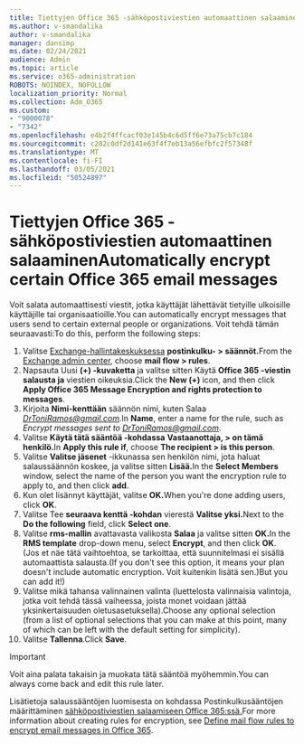 ```yaml
---
title: Tiettyjen Office 365 -sähköpostiviestien automaattinen salaaminen
ms.author: v-smandalika
author: v-smandalika
manager: dansimp
ms.date: 02/24/2021
audience: Admin
ms.topic: article
ms.service: o365-administration
ROBOTS: NOINDEX, NOFOLLOW
localization_priority: Normal
ms.collection: Adm_O365
ms.custom:
- "9000078"
- "7342"
ms.openlocfilehash: e4b2f4ffcacf03e145b4c6d5ff6e73a75cb7c184
ms.sourcegitcommit: c202c0df2d141e63f4f7eb13a56efbfc2f57348f
ms.translationtype: MT
ms.contentlocale: fi-FI
ms.lasthandoff: 03/05/2021
ms.locfileid: "50524897"
---
```

# <a name="automatically-encrypt-certain-office-365-email-messages"></a><span data-ttu-id="a77f2-102">Tiettyjen Office 365 -sähköpostiviestien automaattinen salaaminen</span><span class="sxs-lookup"><span data-stu-id="a77f2-102">Automatically encrypt certain Office 365 email messages</span></span>

<span data-ttu-id="a77f2-103">Voit salata automaattisesti viestit, jotka käyttäjät lähettävät tietyille ulkoisille käyttäjille tai organisaatioille.</span><span class="sxs-lookup"><span data-stu-id="a77f2-103">You can automatically encrypt messages that users send to certain external people or organizations.</span></span> <span data-ttu-id="a77f2-104">Voit tehdä tämän seuraavasti:</span><span class="sxs-lookup"><span data-stu-id="a77f2-104">To do this, perform the following steps:</span></span>

1. <span data-ttu-id="a77f2-105">Valitse [Exchange-hallintakeskuksessa](https://outlook.office365.com/ecp/) **postinkulku- > säännöt.**</span><span class="sxs-lookup"><span data-stu-id="a77f2-105">From the [Exchange admin center](https://outlook.office365.com/ecp/), choose **mail flow > rules**.</span></span> 
2. <span data-ttu-id="a77f2-106">Napsauta Uusi **(+) -kuvaketta** ja valitse sitten Käytä **Office 365 -viestin salausta ja** viestien oikeuksia.</span><span class="sxs-lookup"><span data-stu-id="a77f2-106">Click the **New (+)** icon, and then click **Apply Office 365 Message Encryption and rights protection to messages**.</span></span>
3. <span data-ttu-id="a77f2-107">Kirjoita **Nimi-kenttään** säännön nimi, kuten Salaa *DrToniRamos@gmail.com.*</span><span class="sxs-lookup"><span data-stu-id="a77f2-107">In **Name**, enter a name for the rule, such as *Encrypt messages sent to DrToniRamos@gmail.com*.</span></span>
4. <span data-ttu-id="a77f2-108">Valitse **Käytä tätä sääntöä -kohdassa** **Vastaanottaja, > on tämä henkilö.**</span><span class="sxs-lookup"><span data-stu-id="a77f2-108">In **Apply this rule if**, choose **The recipient > is this person**.</span></span> 
5. <span data-ttu-id="a77f2-109">Valitse **Valitse jäsenet** -ikkunassa sen henkilön nimi, jota haluat salaussäännön koskee, ja valitse sitten **Lisää.**</span><span class="sxs-lookup"><span data-stu-id="a77f2-109">In the **Select Members** window, select the name of the person you want the encryption rule to apply to, and then click **add**.</span></span> 
6. <span data-ttu-id="a77f2-110">Kun olet lisännyt käyttäjät, valitse **OK.**</span><span class="sxs-lookup"><span data-stu-id="a77f2-110">When you're done adding users, click **OK**.</span></span>
7. <span data-ttu-id="a77f2-111">Valitse Tee **seuraava kenttä -kohdan** vierestä **Valitse yksi.**</span><span class="sxs-lookup"><span data-stu-id="a77f2-111">Next to the **Do the following** field, click **Select one**.</span></span> 
8. <span data-ttu-id="a77f2-112">Valitse **rms-mallin** avattavasta valikosta **Salaa** ja valitse sitten **OK.**</span><span class="sxs-lookup"><span data-stu-id="a77f2-112">In the **RMS template** drop-down menu, select **Encrypt**, and then click **OK**.</span></span> <span data-ttu-id="a77f2-113">(Jos et näe tätä vaihtoehtoa, se tarkoittaa, että suunnitelmasi ei sisällä automaattista salausta.</span><span class="sxs-lookup"><span data-stu-id="a77f2-113">(If you don't see this option, it means your plan doesn't include automatic encryption.</span></span> <span data-ttu-id="a77f2-114">Voit kuitenkin lisätä sen.)</span><span class="sxs-lookup"><span data-stu-id="a77f2-114">But you can add it!)</span></span>
9. <span data-ttu-id="a77f2-115">Valitse mikä tahansa valinnainen valinta (luettelosta valinnaisia valintoja, jotka voit tehdä tässä vaiheessa, joista monet voidaan jättää yksinkertaisuuden oletusasetuksella).</span><span class="sxs-lookup"><span data-stu-id="a77f2-115">Choose any optional selection (from a list of optional selections that you can make at this point, many of which can be left with the default setting for simplicity).</span></span>
10. <span data-ttu-id="a77f2-116">Valitse **Tallenna**.</span><span class="sxs-lookup"><span data-stu-id="a77f2-116">Click **Save**.</span></span>

> [!IMPORTANT]
> <span data-ttu-id="a77f2-117">Voit aina palata takaisin ja muokata tätä sääntöä myöhemmin.</span><span class="sxs-lookup"><span data-stu-id="a77f2-117">You can always come back and edit this rule later.</span></span>

<span data-ttu-id="a77f2-118">Lisätietoja salaussääntöjen luomisesta on kohdassa Postinkulkusääntöjen määrittäminen [sähköpostiviestien salaamiseen Office 365:ssä.](https://docs.microsoft.com/microsoft-365/compliance/define-mail-flow-rules-to-encrypt-email)</span><span class="sxs-lookup"><span data-stu-id="a77f2-118">For more information about creating rules for encryption, see [Define mail flow rules to encrypt email messages in Office 365](https://docs.microsoft.com/microsoft-365/compliance/define-mail-flow-rules-to-encrypt-email).</span></span>

